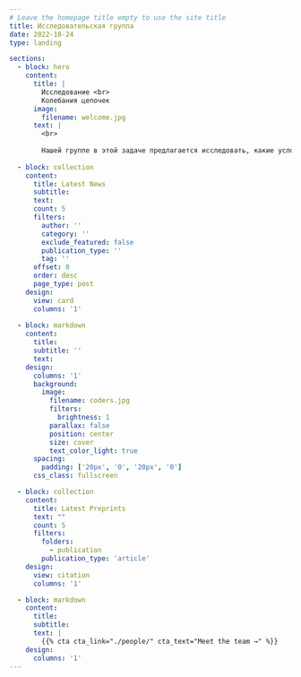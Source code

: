 ```yaml
---
# Leave the homepage title empty to use the site title
title: Исследовательская группа
date: 2022-10-24
type: landing

sections:
  - block: hero
    content:
      title: |
        Исследование <br>
        Колебания цепочек
      image:
        filename: welcome.jpg
      text: |
        <br>
        
        Нашей группе в этой задаче предлагается исследовать, какие условия необходимы для установления равновесия, как происходит приближение к равновесию и какие интересные явления возможны в простейшем одномерном случае.
  
  - block: collection
    content:
      title: Latest News
      subtitle:
      text:
      count: 5
      filters:
        author: ''
        category: ''
        exclude_featured: false
        publication_type: ''
        tag: ''
      offset: 0
      order: desc
      page_type: post
    design:
      view: card
      columns: '1'
  
  - block: markdown
    content:
      title:
      subtitle: ''
      text:
    design:
      columns: '1'
      background:
        image: 
          filename: coders.jpg
          filters:
            brightness: 1
          parallax: false
          position: center
          size: cover
          text_color_light: true
      spacing:
        padding: ['20px', '0', '20px', '0']
      css_class: fullscreen

  - block: collection
    content:
      title: Latest Preprints
      text: ""
      count: 5
      filters:
        folders:
          - publication
        publication_type: 'article'
    design:
      view: citation
      columns: '1'

  - block: markdown
    content:
      title:
      subtitle:
      text: |
        {{% cta cta_link="./people/" cta_text="Meet the team →" %}}
    design:
      columns: '1'
---
```


